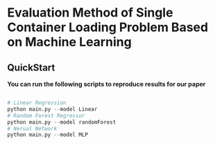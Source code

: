 # Evaluation Method of Single Container Loading Problem Based on Machine Learning

## QuickStart

**You can run the following scripts to reproduce results for our paper**

```python

# Linear Regression 
python main.py --model Linear
# Random Forest Regressor
python main.py --model randomForest
# Nerual Network
python main.py --model MLP

```

